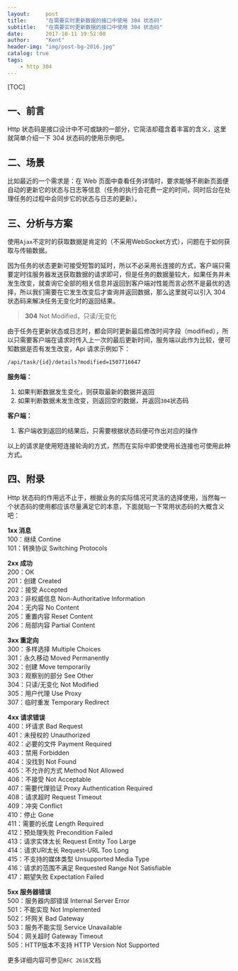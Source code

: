 ```yaml
---
layout:     post
title:      "在需要实时更新数据的接口中使用 304 状态码"
subtitle:   "在需要实时更新数据的接口中使用 304 状态码"
date:       2017-10-11 19:52:00
author:     "Kent"
header-img: "img/post-bg-2016.jpg"
catalog: true
tags:
    - http 304
---
```


[TOC]

## 一、前言

Http 状态码是接口设计中不可或缺的一部分，它简洁却蕴含着丰富的含义，这里就简单介绍一下 304 状态码的使用示例吧。

## 二、场景

比如最近的一个需求是：在 Web 页面中查看任务详情时，要求能够不刷新页面便自动的更新它的状态与日志等信息（任务的执行会花费一定的时间，同时后台在处理任务的过程中会同步它的状态与日志的更新）。

## 三、分析与方案

使用`Ajax`不定时的获取数据是肯定的（不采用WebSocket方式），问题在于如何获取与传输数据。

因为任务的状态更新可接受短暂的延时，所以不必采用长连接的方式，客户端只需要定时往服务器发送获取数据的请求即可，但是任务的数据量较大，如果任务并未发生改变，就查询它全部的相关信息并返回到客户端对性能而言必然不是最优的选择，所以我们需要在它发生改变后才查询并返回数据，那么这里就可以引入 304 状态码来解决任务无变化时的返回结果。

> **304** Not Modified，只读/无变化 

由于任务在更新状态或日志时，都会同时更新最后修改时间字段（modified），所以只需要客户端在请求时传入上一次的最后更新时间，服务端以此作为比较，便可知数据是否有发生改变，Api 请求示例如下：

```html
/api/task/{id}/details?modified=1507716647
```

**服务端：**  
1) 如果判断数据发生变化，则获取最新的数据并返回  
2) 如果判断数据未发生改变，则返回空的数据，并返回`304`状态码

**客户端：**  
1) 客户端收到返回的结果后，只需要根据状态码便可作出对应的操作

以上的请求是使用短连接轮询的方式，然而在实际中即使使用长连接也可使用此种方式。

## 四、附录

Http 状态码的作用远不止于，根据业务的实际情况可灵活的选择使用，当然每一个状态码的使用都应该尽量满足它的本意，下面就贴一下常用状态码的大概含义吧：

**1xx 消息**  
100：继续 Contine  
101：转换协议 Switching Protocols

**2xx 成功**  
200：OK  
201：创建 Created  
202：接受 Accepted  
203：非权威信息 Non-Authoritative Information  
204：无内容 No Content  
205：重置内容 Reset Content  
206：局部内容 Partial Content  

**3xx 重定向**  
300：多样选择 Multiple Choices  
301：永久移动 Moved Permanently  
302：创建 Move temporarily  
303：观察别的部分 See Other  
304：只读/无变化 Not Modified  
305：用户代理 Use Proxy  
307：临时重发 Temporary Redirect  

**4xx 请求错误**  
400：坏请求 Bad Request  
401：未授权的 Unauthorized  
402：必要的文件 Payment Required  
403：禁用 Forbidden  
404：没找到 Not Found  
405：不允许的方式 Method Not Allowed  
406：不接受 Not Acceptable  
407：需要代理验证 Proxy Authentication Required  
408：请求超时 Request Timeout  
409：冲突 Conflict  
410：停止 Gone  
411：需要的长度 Length Required  
412：预处理失败 Precondition Failed  
413：请求实体太长 Request Entity Too Large  
414：请求URI太长 Request-URL Too Long  
415：不支持的媒体类型 Unsupported Media Type  
416：请求的范围不满足 Requested Range Not Satisfiable  
417：期望失败 Expectation Failed  

**5xx 服务器错误**  
500：服务器内部错误 Internal Server Error  
501：不能实现 Not Implemented  
502：坏网关 Bad Gateway  
503：服务不能实现 Service Unavailable  
504：网关超时 Gateway Timeout  
505：HTTP版本不支持 HTTP Version Not Supported  

更多详细内容可参见`RFC 2616`文档
